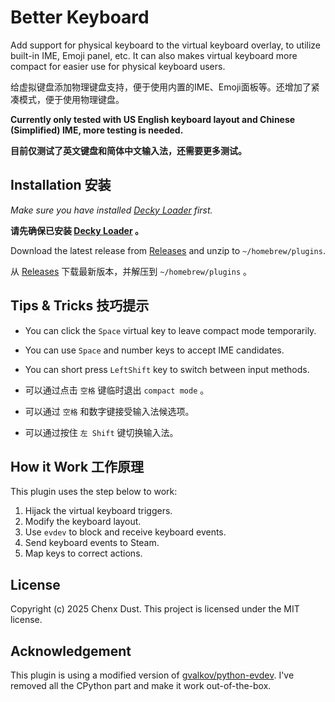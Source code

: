 # Better Keyboard

Add support for physical keyboard to the virtual keyboard overlay, to utilize built-in IME, Emoji panel, etc. It can also makes virtual keyboard more compact for easier use for physical keyboard users.

给虚拟键盘添加物理键盘支持，便于使用内置的IME、Emoji面板等。还增加了紧凑模式，便于使用物理键盘。

**Currently only tested with US English keyboard layout and Chinese (Simplified) IME, more testing is needed.**

**目前仅测试了英文键盘和简体中文输入法，还需要更多测试。**

## Installation 安装

*Make sure you have installed [Decky Loader](https://github.com/SteamDeckHomebrew/decky-loader) first.*

**请先确保已安装 [Decky Loader](https://github.com/SteamDeckHomebrew/decky-loader) 。**

Download the latest release from [Releases](https://github.com/chenx-dust/BetterKeyboard/releases/latest) and unzip to `~/homebrew/plugins`.

从 [Releases](https://github.com/chenx-dust/BetterKeyboard/releases/latest) 下载最新版本，并解压到 `~/homebrew/plugins` 。

## Tips & Tricks 技巧提示

- You can click the `Space` virtual key to leave compact mode temporarily.
- You can use `Space` and number keys to accept IME candidates.
- You can short press `LeftShift` key to switch between input methods.

- 可以通过点击 `空格` 键临时退出 `compact mode` 。
- 可以通过 `空格` 和数字键接受输入法候选项。
- 可以通过按住 `左 Shift` 键切换输入法。

## How it Work 工作原理

This plugin uses the step below to work:

1. Hijack the virtual keyboard triggers.
2. Modify the keyboard layout.
3. Use `evdev` to block and receive keyboard events.
4. Send keyboard events to Steam.
5. Map keys to correct actions.

## License

Copyright (c) 2025 Chenx Dust. This project is licensed under the MIT license.

## Acknowledgement

This plugin is using a modified version of [gvalkov/python-evdev](https://github.com/gvalkov/python-evdev). I've removed all the CPython part and make it work out-of-the-box.
